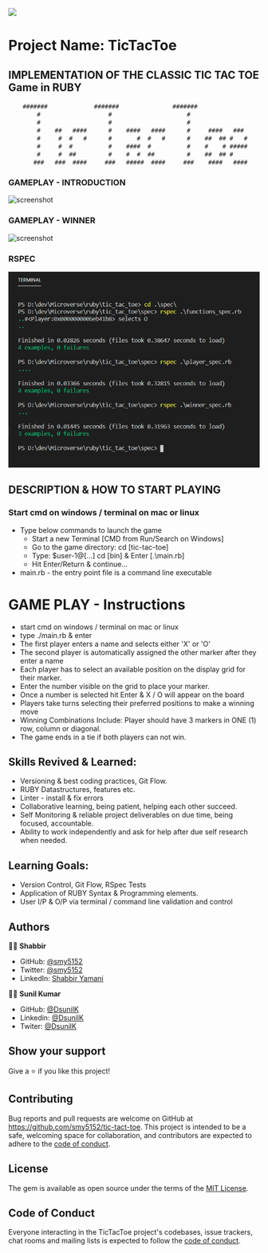 ![](https://img.shields.io/badge/Microverse-blueviolet)

# Project Name: TicTacToe

## IMPLEMENTATION OF THE CLASSIC TIC TAC TOE Game in RUBY

```
    #######             #######               #######
        #                   #                     #
        #                   #                     #
        #    ##   ####      #    ####   ####      #     ####   ###
        #     #  #   #      #       #  #   #      #    ##  ## #   #
        #     #  #          #    ####  #          #    #    # #####
        #     #  ##         #    #  #  ##         #    ##  ## #
       ###   ###  ####     ###   #####  ####     ###    ####   ####
```

### GAMEPLAY - INTRODUCTION
![screenshot](screenshot-intro.png)
### GAMEPLAY - WINNER
![screenshot](screenshot-2.png)
### RSPEC
![screenshot](spec-1.png)

## DESCRIPTION & HOW TO START PLAYING

### Start cmd on windows / terminal on mac or linux

- Type below commands to launch the game
  - Start a new Terminal [CMD from Run/Search on Windows]
  - Go to the game directory: cd [tic-tac-toe]
  - Type: $user-1@[...] cd [bin] & Enter [.\main.rb]
  - Hit Enter/Return & continue...
- main.rb - the entry point file is a command line executable

# GAME PLAY - Instructions

- start cmd on windows / terminal on mac or linux
- type ./main.rb & enter
- The first player enters a name and selects either 'X' or 'O'
- The second player is automatically assigned the other marker after they enter a name
- Each player has to select an available position on the display grid for their marker.
- Enter the number visible on the grid to place your marker.
- Once a number is selected hit Enter & X / O will appear on the board
- Players take turns selecting their preferred positions to make a winning move
- Winning Combinations Include: Player should have 3 markers in ONE (1) row, column or diagonal.
- The game ends in a tie if both players can not win.

## Skills Revived & Learned:

- Versioning & best coding practices, Git Flow.
- RUBY Datastructures, features etc.
- Linter - install & fix errors
- Collaborative learning, being patient, helping each other succeed.
- Self Monitoring & reliable project deliverables on due time, being focused, accountable.
- Ability to work independently and ask for help after due self research when needed.

## Learning Goals:

- Version Control, Git Flow, RSpec Tests
- Application of RUBY Syntax & Programming elements.
- User I/P & O/P via terminal / command line validation and control

## Authors

🧑‍💻 **Shabbir**

- GitHub: [@smy5152](https://github.com/smy5152)
- Twitter: [@smy5152](https://twitter.com/smy5152)
- LinkedIn: [Shabbir Yamani](https://www.linkedin.com/in/shabbirmyamani/)

🧑‍💻 **Sunil Kumar**

- GitHub: [@DsunilK](https://github.com/DsunilK)
- Linkedin: [@DsunilK](https://www.linkedin.com/in/dsunilk/)
- Twiter: [@DsunilK](https://twitter.com/D_sunil_K)

## Show your support

Give a :star:️ if you like this project!

## Contributing

Bug reports and pull requests are welcome on GitHub at https://github.com/smy5152/tic-tact-toe. This project is intended to be a safe, welcoming space for collaboration, and contributors are expected to adhere to the [code of conduct](https://github.com/smy5152/tic-tact-toe/blob/development/CODE_OF_CONDUCT.md).

## License

The gem is available as open source under the terms of the [MIT License](https://opensource.org/licenses/MIT).

## Code of Conduct

Everyone interacting in the TicTacToe project's codebases, issue trackers, chat rooms and mailing lists is expected to follow the [code of conduct](https://github.com/smy5152/tic-tact-toe/blob/development/CODE_OF_CONDUCT.md).
